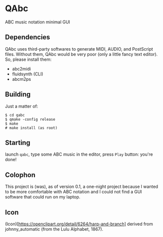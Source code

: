 # QAbc
ABC music notation minimal GUI

## Dependencies
QAbc uses third-party softwares to generate MIDI, AUDIO, and PostScript files. Without them, QAbc would be very poor (only a little fancy text editor). So, please install them:
- abc2midi
- fluidsynth (CLI)
- abcm2ps

## Building
Just a matter of:
```
$ cd qabc
$ qmake -config release
$ make
# make install (as root)
```

## Starting
launch `qabc`, type some ABC music in the editor, press `Play` button: you're done!

## Colophon
This project is (was), as of version 0.1, a one-night project because I wanted to be more comfortable with ABC notation and I could not find a GUI software that could run on my laptop.

## Icon
(Icon)[https://openclipart.org/detail/6264/harp-and-branch] derived from johnny_automatic (from the Lulu Alphabet, 1867).

